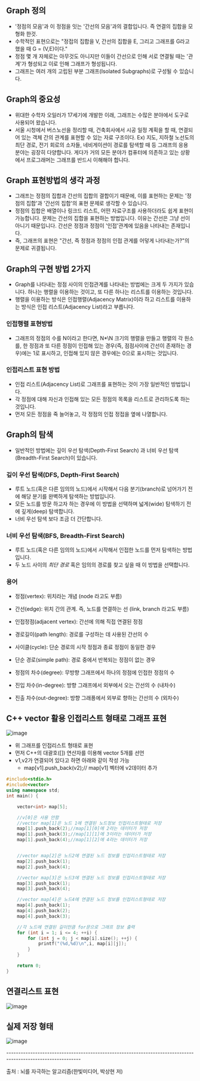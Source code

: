 ## Graph 정의

- '정점의 모음'과 이 정점을 잇는 '간선의 모음'과의 결합입니다. 즉 연결의 집합을 모형화 한것.
- 수학적인 표현으로는 "정접의 집합을 V, 간선의 집합을 E, 그리고 그래프를 G라고 했을 때 G = (V,E)이다."
- 정점 몇 개 자체로는 아무것도 아니지만 이들이 간선으로 인해 서로 연결될 때는 '관계'가 형성되고 이로 인해 그래프가 형성됩니다.
- 그래프는 여러 개의 고립된 부분 그래프(Isolated Subgraphs)로 구성될 수 있습니다.

## Graph의 중요성

- 위대한 수학자 오일러가 17세기에 개발한 이래, 그래프는 수많은 분야에서 도구로 사용되어 왔습니다.
- 서울 시청에서 버스노선을 정리할 때, 건축회사에서 시공 일정 계획을 할 때, 연결되어 있는 객체 간의 관계를 표현할 수 있는 자료 구조이다.
  Ex) 지도, 지하철 노선도의 최단 경로, 전기 회로의 소자들, 네비게이션이 경로를 탐색할 때 등 그래프의 응용 분야는 굉장히 다양합니다. 게다가 거의 모든 분야가 컴퓨터에 의존하고 있는 상황에서 프로그래머는 그래프를 반드시 이해해야 합니다.

## Graph 표현방법의 생각 과정

- 그래프는 정점의 집합과 간선의 집합의 결합이기 때문에, 이를 표현하는 문제는 '정점의 집합'과 '간선의 집합'의 표현 문제로 생각할 수 있습니다.
- 정점의 집합은 배열이나 링크드 리스트, 어떤 자료구조를 사용하더라도 쉽게 표현이 가능합니다. 문제는 간선의 집합을 표현하는 방법입니다. 이유는 간선은 그냥 선이 아니기 때문입니다. 간선은 정점과 정점이 '인접'관계에 있음을 나타내는 존재입니다.
- 즉, 그래프의 표현은 "간선, 즉 정점과 정점의 인접 관게를 어덯게 나타내는가?"의 문제로 귀결됩니다.

## Graph의 구현 방법 2가지

- Graph를 나타내는 정점 사이의 인접관계를 나타내는 방법에는 크게 두 가지가 있습니다. 하나는 행렬을 이용하는 것이고, 또 다른 하나는 리스트를 이용하는 것입니다.
- 행렬을 이용하는 방식은 인접행렬(Adjacency Matrix)이라 하고 리스트를 이용하는 방식은 인접 리스트(Adjacency List)라고 부릅니다.

### 인접행렬 표현방법

- 그래프의 정점의 수를 N이라고 한다면, N\*\\N 크기의 행렬을 만들고 행렬의 각 원소를, 한 정점과 또 다른 정점이 인접해 있는 경우(즉, 점점사이에 간선이 존재하는 경우)에는 1로 표시하고, 인접해 있지 않은 경우에는 0으로 표시하는 것입니다.

### 인접리스트 표현 방법

- 인접 리스트(Adjacency List)로 그래프를 표현하는 것이 가장 일반적인 방법입니다.
- 각 정점에 대해 자신과 인접해 있는 모든 정점의 목록을 리스트로 관리하도록 하는 것입니다.
- 먼저 모든 정점을 죽 늘어놓고, 각 정점의 인접 정접을 옆에 나열합니다.


## Graph의 탐색

- 일반적인 방법에는 깊이 우선 탐색(Depth-First Search) 과 너비 우선 탐색(Breadth-First Search)이 있습니다.

### 깊이 우선 탐색(DFS, Depth-First Search)

- 루트 노드(혹은 다른 임의의 노드)에서 시작해서 다음 분기(branch)로 넘어가기 전에 해당 분기를 완벽하게 탐색하는 방법입니다.
- 모든 노드를 방문 하고자 하는 경우에 이 방법을 선택하며 넓게(wide) 탐색하기 전에 깊게(deep) 탐색합니다.
- 너비 우선 탐색 보다 조금 더 간단합니다.

### 너비 우선 탐색(BFS, Breadth-First Search)

- 루트 노드(혹은 다른 임의의 노드)에서 시작해서 인접한 노드를 먼저 탐색하는 방법입니다.
- 두 노드 사이의 _최단 경로_ 혹은 임의의 경로를 찾고 싶을 때 이 방법을 선택합니다.

### 용어

- 정점(vertex): 위치라는 개념 (node 라고도 부름)
- 간선(edge): 위치 간의 관계. 즉, 노드를 연결하는 선 (link, branch 라고도 부름)
- 인접정점(adjacent vertex): 간선에 의해 직접 연결된 정점
- 경로길이(path length): 경로를 구성하는 데 사용된 간선의 수
- 사이클(cycle): 단순 경로의 시작 정점과 종료 정점이 동일한 경우
- 단순 경로(simple path): 경로 중에서 반복되는 정점이 없는 경우

- 정점의 차수(degree): 무방향 그래프에서 하나의 정점에 인접한 정점의 수
- 진입 차수(in-degree): 방향 그래프에서 외부에서 오는 간선의 수 (내차수)
- 진출 차수(out-degree): 방향 그래픙에서 외부로 향하는 간선의 수 (외차수)

## C++ vector 활용 인접리스트 형태로 그래프 표현

![image](https://user-images.githubusercontent.com/76929823/139233447-a03705e7-9c8e-405f-ae8b-dce5ac5174a8.png)

- 위 그래프를 인접리스트 형태로 표현
- 먼저 C++의 대괄호(\[\]) 연산자를 이용해 vector 5개를 선언
- v1,v2가 연결되어 있다고 하면 아래와 같이 작성 가능
  - map\[v1\].push_back(v2);// map\[v1\] 벡터에 v2데이터 추가

```c++
#include<stdio.h>
#include<vector>
using namespace std;
int main() {

    vector<int> map[5];

    //v[0]은 사용 안함
    //vector map[1]은 노드 1에 연결된 노드정보 인접리스트형태로 저장
    map[1].push_back(2);//map[1][0]에 2라는 데이터가 저장
    map[1].push_back(3);//map[1][1]에 3이라는 데이터가 저장
    map[1].push_back(4);//map[1][2]에 4라는 데이터가 저장


    //vector map[2]은 노드2에 연결된 노드 정보를 인접리스트형태로 저장
    map[2].push_back(1);
    map[2].push_back(4);

    //vector map[3]은 노드3에 연결된 노드 정보를 인접리스트형태로 저장
    map[3].push_back(1);
    map[3].push_back(4);

    //vector map[4]은 노드4에 연결된 노드 정보를 인접리스트형태로 저장
    map[4].push_back(1);
    map[4].push_back(2);
    map[4].push_back(3);

    //각 노드에 연결된 길이만큼 for문으로 그래프 정보 출력
    for (int i = 1; i <= 4; ++i) {
        for (int j = 0; j < map[i].size(); ++j) {
            printf("(%d,%d)\n",i, map[i][j]);
        }
    }

    return 0;
}
```

## 연결리스트 표현

![image](https://user-images.githubusercontent.com/76929823/139233777-c6c4ba2b-1078-4e01-94d0-d733b302eecb.png)

## 실제 저장 형태

![image](https://user-images.githubusercontent.com/76929823/139233813-14f802a8-b789-4dbb-9fd5-ea689851e57a.png)

\-------------------------------------------------------------------------------------------------------------

출처 : 뇌를 자극하는 알고리즘(한빛미디어, 박상현 저)
